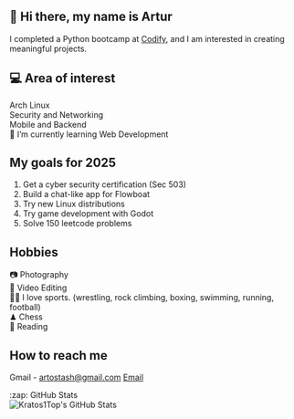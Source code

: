 <head>
<link rel="stylesheet" href="https://cdnjs.cloudflare.com/ajax/libs/font-awesome/5.15.3/css/all.min.css" integrity="sha384-XXXXXXX" crossorigin="anonymous">
</head>

## 👋 Hi there, my name is Artur
I completed a Python bootcamp at [Codify](https://www.codifylab.com/), and I am interested in creating meaningful projects. 



## 💻 Area of interest
Arch Linux <br/>
Security and Networking <br/>
Mobile and Backend <br/>
🌱 I’m currently learning Web Development

## My goals for 2025
1. Get a cyber security certification (Sec 503)
2. Build a chat-like app for Flowboat
3. Try new Linux distributions
4. Try game development with Godot
5. Solve 150 leetcode problems 


## Hobbies

:camera: Photography <br/>
🎥 Video Editing <br/>
🤼‍♂️ I love sports. (wrestling, rock climbing, boxing, swimming, running, football) <br/>
♟ Chess <br/>
📗 Reading <br/>

## How to reach me
Gmail - artostash@gmail.com
[Email](mailto:artostash@gmail.com)


<summary>:zap: GitHub Stats</summary>

<img align="left" alt="Kratos1Top's GitHub Stats" src="https://github-readme-stats.vercel.app/api?username=N1ghtH0wk&show_icons=true&theme=tokyonight" />
  
